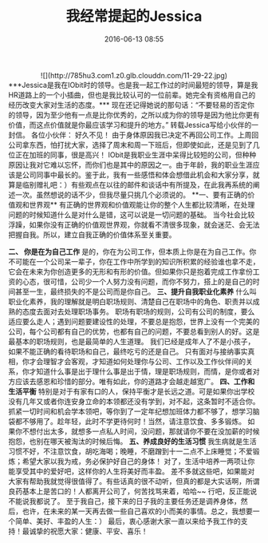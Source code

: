 ﻿---
date: 2016-06-13 08:55
status: public
title: 我经常提起的Jessica
categories: 杂记
---

<center>![](http://785hu3.com1.z0.glb.clouddn.com/11-29-22.jpg)</center>
***Jessica是我在IObit时的领导。也是我一起工作过的时间最短的领导，算是我HR道路上的一个小插曲，但也是我比较认可的一位前辈。她完全有资格用自己的经历改变大家对生活的态度。***
现在还记得她说的那句话：“不要轻易的否定你的领导，因为至少他有一点是比你优秀的，之所以成为你的领导是因为他比你更有价值，而这点价值就是你最应该学习和提升的地方。”
转载Jessica写给小伙伴的一封信。
各位小伙伴：
           好久不见！
           由于身体原因我已决定不再回公司工作。上周回公司拿东西，怕打扰大家，选择了周末和周一下班后，但即使如此，还是见到了几位正在加班的同事，很是高兴！
           IObit是我职业生涯中呆得比较短的公司，但种种原因让我对它难以忘怀，而你们也是其中的原因之一。由于年龄，我的职业生涯应该是公司同事中最长的。鉴于此，我有一些感悟和体会想借此机会和大家分享，就算是临别赠礼吧：）有些观点在以往的邮件和谈话中有所提及，在此我再系统的阐述一次。虽然想说的话不少，但我尽量只挑几个必须说的。
**一、要有正确的价值观和世界观**
有正确的世界观和价值观能让你的整个人生都比较清晰，在处理问题的时候知道什么是对什么是错，这可以说是一切问题的基础。
当今社会比较浮躁，如果你没有正确的价值观世界观，你就看不清很多现象，就会迷茫、会无法把握自我。所以，建立自我正确的价值体系至关重要。

**二、 你是在为自己工作**
是的，你在为公司工作，但本质上你是在为自己工作。你不可能在一个公司呆一辈子，你在工作中所学到的知识所积累的经验谁也拿不走，它会在未来为你创造更多的无形和有形的价值。但如果你只是抱着完成工作拿份工资的心态，很可惜，公司少一个人努力没有问题，而你不努力，搭上的是自己的时间甚至一生，最终损失的不是公司而是你自己。
**三、提升自我职业化素养**
什么叫职业化素养，我的理解就是明白职场规则、清楚自己在职场中的角色、职责并以成熟的态度去面对去处理职场事务。
职场有职场的规则，公司有公司的制度，要么适应要么走人；遇到问题要建设性的处理，不要总是抱怨，世界上没有一个完美的公司，每个公司都有自己的优势，也都有自己的问题，不要总看到别人的好。这是最基本的职场规则，也是最简单的人生道理。
我们已经是成年人了不是小孩子，如果不能正确的看待职场和自己，最终吃亏的还是自己。
只有面对与接纳事实真相，你才会理智才会客观，才知道如何处理你与公司、工作以及工作伙伴间的关系，你才知道什么事是出于理什么事是出于情，理是职场规则，而情，是你或者对方应该去感恩和珍惜的部分。唯有如此，你的道路才会越走越宽广。
**四、工作和生活平衡**
特别是对于有家有口的人，保持平衡才是长远之道。可是如果你出学校没有几年又或者你连安身立命的本领都还没有学到，对不起，这条暂时不适合你。抓紧一切时间和机会学本领吧，等你到了一定年纪想加班体力都不够了，想学习脑袋都不够用了。趁年轻，此时不学更待何时！当然，请注意饮食、多多锻炼。
如果你不想付出太多，就想多一点私人时间，没问题，那就请你不要在没加薪的时候抱怨，也别在哪天被淘汰的时候后悔。
**五、养成良好的生活习惯**
我生病就是生活习惯不好，不注意饮食，胡吃海喝；晚睡，不磨蹭到十一二点不上床睡觉；不爱锻炼；希望大家以我为戒，务必保护好自己的身体！
对了，生活中培养一两项让你能享受其中的爱好吧，这样你的人生将美好而丰盈。
差不多就这些吧，如果能对大家有帮助我就觉得很值得了。有些话真的很不动听，但真的都是大实话啊，所谓良药基本上是苦口的！人都离开公司了，何苦找骂来着，哈哈~~ 行吧，反正能说不能说我都说了。
至于我自己，接下来的日子我的主要任务还是调养身体，然后，也许，在未来的某一天再去做一些自己喜欢的小而美的事情。总之，我想要一个简单、美好、丰盈的人生：）
最后，衷心感谢大家一直以来给予我工作的支持！最诚挚的祝愿大家：健康、平安、喜乐！